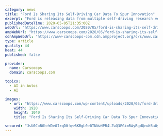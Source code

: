 ```yaml
---
category: news
title: "Ford Is Sharing Its Self-Driving Car Data To Spur Innovation"
excerpt: "Ford is releasing data from multiple self-driving research vehicles in an attempt to spur innovation in the field of autonomous research. The dataset is aimed at the entire academic community, and includes not just LiDAR and camera sensor data,"
publishedDateTime: 2020-05-05T21:35:00Z
webUrl: "https://www.carscoops.com/2020/05/ford-is-sharing-its-self-driving-car-data-to-spur-innovation/"
ampWebUrl: "https://www.carscoops.com/2020/05/ford-is-sharing-its-self-driving-car-data-to-spur-innovation/amp/"
cdnAmpWebUrl: "https://www-carscoops-com.cdn.ampproject.org/c/s/www.carscoops.com/2020/05/ford-is-sharing-its-self-driving-car-data-to-spur-innovation/amp/"
type: article
quality: 44
heat: 44
published: false

provider:
  name: Carscoops
  domain: carscoops.com

topics:
  - AI in Autos
  - AI

images:
  - url: "https://www.carscoops.com/wp-content/uploads/2020/05/ford-driving-data-3.jpg"
    width: 1920
    height: 1040
    title: "Ford Is Sharing Its Self-Driving Car Data To Spur Innovation"

secured: "JsU0CoB0heWDe0IrqD0fqw6KBgL0e0TNNwHPR4LZwQ3EGimRAyBgdQeuK6a0y5MgJZcprN1JhrtUJ8UfHO4gKkTYbYRleXA8gXq5G5e0nt+Ctml45iHkgVofi+GsluYKv3nOy5by8S2bC83dCtORDLqhWhJSG4mBBuG4oAGAVOPqNPXN6ZBEeFajcOpZAgZiJ+5MwMmjMClF/m6adPs/OYVMkwmB9YoYq7Z8Gxqt2TdmReVPPlzK6AgbVSLahXnFcvgAfCzRx5Hf2M6sDgdzdP+m6j/DgrGAfiOCBhNl3BB5t+VqlsapwUYkFn7Gq0Gz;PeOe8hjrWEiiWMQ32yKQbQ=="
---
```


